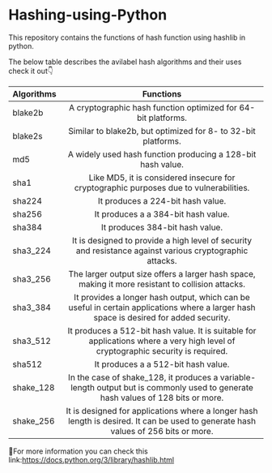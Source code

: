 # Hashing-using-Python

This repository contains the functions of hash function using hashlib in python.

The below table describes the avilabel hash algorithms and their uses check it out👇


|Algorithms|Functions|
|:----------|:---------:|
|blake2b | A cryptographic hash function optimized for 64-bit platforms.|
|blake2s | Similar to blake2b, but optimized for 8- to 32-bit platforms.|
|md5 | A widely used hash function producing a 128-bit hash value. |
|sha1 |  Like MD5, it is considered insecure for cryptographic purposes due to vulnerabilities.|
|sha224 | It produces a 224-bit hash value.|
|sha256 | It produces a a 384-bit hash value. |
|sha384| It produces 384-bit hash value. |
|sha3_224 | It is designed to provide a high level of security and resistance against various cryptographic attacks.|
|sha3_256|The larger output size offers a larger hash space, making it more resistant to collision attacks.|
|sha3_384 |It provides a longer hash output, which can be useful in certain applications where a larger hash space is desired for added security.|
|sha3_512 | It produces a 512-bit hash value. It is suitable for applications where a very high level of cryptographic security is required. |
|sha512 | It produces a a 512-bit hash value.|
|shake_128 | In the case of shake_128, it produces a variable-length output but is commonly used to generate hash values of 128 bits or more.|
|shake_256 |It is designed for applications where a longer hash length is desired. It can be used to generate hash values of 256 bits or more.|


🚀For more information you can check this link:https://docs.python.org/3/library/hashlib.html
